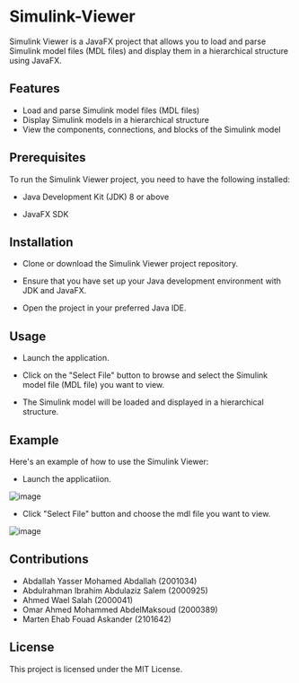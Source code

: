 # Simulink-Viewer

Simulink Viewer is a JavaFX project that allows you to load and parse Simulink model files (MDL files) and display them in a hierarchical structure using JavaFX.

## Features  

- Load and parse Simulink model files (MDL files)
- Display Simulink models in a hierarchical structure
- View the components, connections, and blocks of the Simulink model

## Prerequisites

To run the Simulink Viewer project, you need to have the following installed:

- Java Development Kit (JDK) 8 or above

- JavaFX SDK

## Installation

- Clone or download the Simulink Viewer project repository.

- Ensure that you have set up your Java development environment with JDK and JavaFX.

- Open the project in your preferred Java IDE.


## Usage

- Launch the application.

- Click on the "Select File" button to browse and select the Simulink model file (MDL file) you want to view.

- The Simulink model will be loaded and displayed in a hierarchical structure.


## Example

Here's an example of how to use the Simulink Viewer:

- Launch the applicatiion.

![image](https://github.com/Abdallahyx/Simulink-Viewer/assets/99212200/70206009-51f6-4c2f-877e-57f2797391b6)

- Click "Select File" button and choose the mdl file you want to view.

![image](https://github.com/Abdallahyx/Simulink-Viewer/assets/99212200/7aeeed1f-4269-4907-ac11-036e601a1baf)


## Contributions

- Abdallah Yasser Mohamed Abdallah (2001034)
- Abdulrahman Ibrahim Abdulaziz Salem (2000925)
- Ahmed Wael Salah (2000041)
- Omar Ahmed Mohammed AbdelMaksoud (2000389)
- Marten Ehab Fouad Askander (2101642)

## License
This project is licensed under the MIT License.
